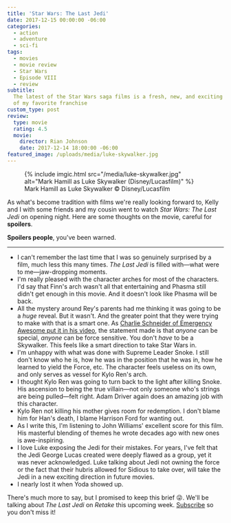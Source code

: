 ```yaml
---
title: 'Star Wars: The Last Jedi'
date: 2017-12-15 00:00:00 -06:00
categories:
  - action
  - adventure
  - sci-fi
tags:
  - movies
  - movie review
  - Star Wars
  - Episode VIII
  - review
subtitle:
  The latest of the Star Wars saga films is a fresh, new, and exciting chapter
  of my favorite franchise
custom_type: post
review:
  type: movie
  rating: 4.5
  movie:
    director: Rian Johnson
    date: 2017-12-14 18:00:00 -06:00
featured_image: /uploads/media/luke-skywalker.jpg
---
```


<figure class="extendout">
  {% include imgic.html src="/media/luke-skywalker.jpg" alt="Mark Hamill as Luke Skywalker (Disney/Lucasfilm)" %}
  <figcaption>Mark Hamill as Luke Skywalker <span class="image__copyright">© Disney/Lucasfilm</span></figcaption>
</figure>

As what's become tradition with films we're really looking forward to, Kelly and I with some friends and my cousin went to watch _Star Wars: The Last Jedi_ on opening night. Here are some thoughts on the movie, careful for **spoilers**.

**Spoilers people**, you've been warned.

---

- I can't remember the last time that I was so genuinely surprised by a film, much less this many times. _The Last Jedi_ is filled with—what were to me—jaw-dropping moments.
- I'm really pleased with the character arches for most of the characters. I'd say that Finn's arch wasn't all that entertaining and Phasma still didn't get enough in this movie. And it doesn't look like Phasma will be back.
- All the mystery around Rey's parents had me thinking it was going to be a _huge_ reveal. But it wasn't. And the greater point that they were trying to make with that is a smart one. As [Charlie Schneider of Emergency Awesome put it in his video](https://youtu.be/xJBVo7XjI3w), the statement made is that _anyone_ can be special, _anyone_ can be force sensitive. You don't _have_ to be a Skywalker. This feels like a smart direction to take Star Wars in.
- I'm unhappy with what was done with Supreme Leader Snoke. I still don't know who he is, how he was in the position that he was in, how he learned to yield the Force, etc. The character feels useless on its own, and only serves as vessel for Kylo Ren's arch.
- I thought Kylo Ren was going to turn back to the light after killing Snoke. His ascension to being the true villain—not only someone who's strings are being pulled—felt right. Adam Driver again does an amazing job with this character.
- Kylo Ren not killing his mother gives room for redemption. I don't blame him for Han's death, I blame Harrison Ford for wanting out.
- As I write this, I'm listening to John Williams' excellent score for this film. His masterful blending of themes he wrote decades ago with new ones is awe-inspiring.
- I love Luke exposing the Jedi for their mistakes. For years, I've felt that the Jedi George Lucas created were deeply flawed as a group, yet it was never acknowledged. Luke talking about Jedi not owning the force or the fact that their hubris allowed for Sidious to take over, will take the Jedi in a new exciting direction in future movies.
- I nearly lost it when Yoda showed up.

There's much more to say, but I promised to keep this brief 😜. We'll be talking about _The Last Jedi_ on _Retake_ this upcoming week. [Subscribe](https://nightowl.fm/retake) so you don't miss it!
